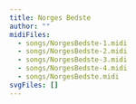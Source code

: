```yaml
---
title: Norges Bedste
author: ""
midiFiles:
  - songs/NorgesBedste-1.midi
  - songs/NorgesBedste-2.midi
  - songs/NorgesBedste-3.midi
  - songs/NorgesBedste-4.midi
  - songs/NorgesBedste.midi
svgFiles: []
---
```

